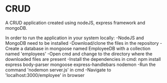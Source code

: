 # CRUD
A  CRUD application created using nodeJS, express framework and mongoDB.

In order to run the application in your system locally:
  -NodeJS and MongoDB need to be installed
  -Download/clone the files in the repository
  -Create a database in mongoose named EmployeeDB with a collection named 'employees'
  -Open cmd and change to the directory where the downloaded files are present
  -Install the dependencies in cmd: npm install express body-parser mongoose express-handlebars nodemon
  -Run the command 'nodemon server.js' in cmd
  -Navigate to 'localhost:3000/employee' in browser
